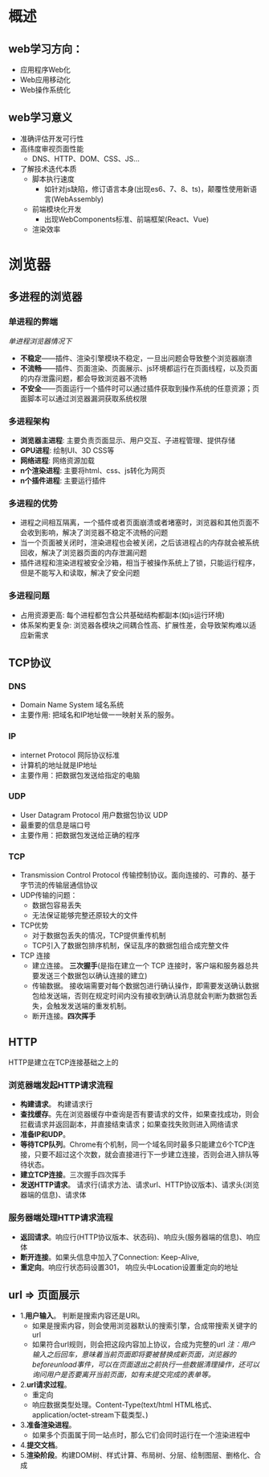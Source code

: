 # 概述

## web学习方向：
- 应用程序Web化
- Web应用移动化
- Web操作系统化

## web学习意义
- 准确评估开发可行性
- 高纬度审视页面性能
  - DNS、HTTP、DOM、CSS、JS...
- 了解技术迭代本质
  - 脚本执行速度
    - 如针对js缺陷，修订语言本身(出现es6、7、8、ts)，颠覆性使用新语言(WebAssembly)
  - 前端模块化开发
    - 出现WebComponents标准、前端框架(React、Vue)
  - 渲染效率

# 浏览器

## 多进程的浏览器
### 单进程的弊端
*单进程浏览器情况下*
- **不稳定**——插件、渲染引擎模块不稳定，一旦出问题会导致整个浏览器崩溃
- **不流畅**——插件、页面渲染、页面展示、js环境都运行在页面线程，以及页面的内存泄露问题，都会导致浏览器不流畅
- **不安全**——页面运行一个插件时可以通过插件获取到操作系统的任意资源；页面脚本可以通过浏览器漏洞获取系统权限
### 多进程架构
- **浏览器主进程**: 主要负责页面显示、用户交互、子进程管理、提供存储
- **GPU进程**: 绘制UI、3D CSS等
- **网络进程**: 网络资源加载
- **n个渲染进程**: 主要将html、css、js转化为网页
- **n个插件进程**: 主要运行插件
### 多进程的优势
- 进程之间相互隔离，一个插件或者页面崩溃或者堵塞时，浏览器和其他页面不会收到影响，解决了浏览器不稳定不流畅的问题
- 当一个页面被关闭时，渲染进程也会被关闭，之后该进程占的内存就会被系统回收，解决了浏览器页面的内存泄漏问题
- 插件进程和渲染进程被安全沙箱，相当于被操作系统上了锁，只能运行程序，但是不能写入和读取，解决了安全问题
### 多进程问题
- 占用资源更高: 每个进程都包含公共基础结构都副本(如js运行环境)
- 体系架构更复杂: 浏览器各模块之间耦合性高、扩展性差，会导致架构难以适应新需求

## TCP协议

### DNS
- Domain Name System 域名系统
- 主要作用: 把域名和IP地址做一一映射关系的服务。
### IP
- internet Protocol 网际协议标准
- 计算机的地址就是IP地址
- 主要作用：把数据包发送给指定的电脑
### UDP
- User Datagram Protocol 用户数据包协议 UDP
- 最重要的信息是端口号
- 主要作用：把数据包发送给正确的程序
### TCP
- Transmission Control Protocol 传输控制协议。面向连接的、可靠的、基于字节流的传输层通信协议
- UDP传输的问题：
  - 数据包容易丢失
  - 无法保证能够完整还原较大的文件
- TCP优势
  - 对于数据包丢失的情况，TCP提供重传机制
  - TCP引入了数据包排序机制，保证乱序的数据包组合成完整文件
- TCP 连接
  - 建立连接。 **三次握手**(是指在建立一个 TCP 连接时，客户端和服务器总共要发送三个数据包以确认连接的建立)
  - 传输数据。 接收端需要对每个数据包进行确认操作，即需要发送确认数据包给发送端，否则在规定时间内没有接收到确认消息就会判断为数据包丢失，会触发发送端的重发机制。
  - 断开连接。**四次挥手**

## HTTP
HTTP是建立在TCP连接基础之上的
### 浏览器端发起HTTP请求流程
  - **构建请求**。 构建请求行
  - **查找缓存**。先在浏览器缓存中查询是否有要请求的文件，如果查找成功，则会拦截请求并返回副本，并直接结束请求；如果查找失败则进入网络请求
  - **准备IP和UDP**。 
  - **等待TCP队列**。Chrome有个机制，同一个域名同时最多只能建立6个TCP连接，只要不超过这个次数，就会直接进行下一步建立连接，否则会进入排队等待状态。
  - **建立TCP连接**。三次握手四次挥手
  - **发送HTTP请求**。 请求行(请求方法、请求url、HTTP协议版本)、请求头(浏览器端的信息)、请求体
### 服务器端处理HTTP请求流程
  - **返回请求**。响应行(HTTP协议版本、状态码)、响应头(服务器端的信息)、响应体
  - **断开连接**。如果头信息中加入了Connection: Keep-Alive,
  - **重定向**。响应行状态码设置301， 响应头中Location设置重定向的地址

## url => 页面展示
- 1.**用户输入**。 判断是搜索内容还是URl。
    - 如果是搜索内容，则会使用浏览器默认的搜索引擎，合成带搜索关键字的url
    - 如果符合url规则，则会把这段内容加上协议，合成为完整的url
    *注：用户输入之后回车，意味着当前页面即将要被替换成新页面，浏览器的beforeunload事件，可以在页面退出之前执行一些数据清理操作，还可以询问用户是否要离开当前页面，如有未提交完成的表单等。*
- 2.**url请求过程**。
  - 重定向
  - 响应数据类型处理。Content-Type(text/html HTML格式、application/octet-stream下载类型、)
- 3.**准备渲染进程**。
  - 如果多个页面属于同一站点时，那么它们会同时运行在一个渲染进程中
- 4.**提交文档**。
- 5.**渲染阶段**。构建DOM树、样式计算、布局树、分层、绘制图层、删格化、合成